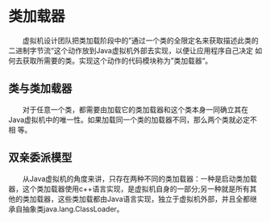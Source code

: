 # 类加载器
&emsp;&emsp;虚拟机设计团队把类加载阶段中的”通过一个类的全限定名来获取描述此类的二进制字节流“这个动作放到Java虚拟机外部去实现，以便让应用程序自己决定
如何去获取所需要的类。实现这个动作的代码模块称为”类加载器“。

## 类与类加载器
&emsp;&emsp;对于任意一个类，都需要由加载它的类加载器和这个类本身一同确立其在Java虚拟机中的唯一性。如果加载同一个类的加载器不同，那么两个类就必定不相
等。

## 双亲委派模型
&emsp;&emsp;从Java虚拟机的角度来讲，只存在两种不同的类加载器：一种是启动类加载器，这个类加载器使用c++语言实现，是虚拟机自身的一部分;另一种就是所有其
他的类加载器，这些类加载都由Java语言实现，独立于虚拟机外部，并且全都继承自抽象类java.lang.ClassLoader。

&emsp;&emsp;
